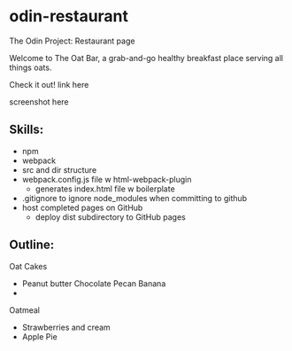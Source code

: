 # odin-restaurant
The Odin Project: Restaurant page

Welcome to The Oat Bar, a grab-and-go healthy breakfast place serving all things oats.

Check it out! link here

screenshot here

## Skills:
- npm
- webpack
- src and dir structure
- webpack.config.js file w html-webpack-plugin
    - generates index.html file w boilerplate
- .gitignore to ignore node_modules when committing to github
- host completed pages on GitHub
    - deploy dist subdirectory to GitHub pages


## Outline:

Oat Cakes
- Peanut butter Chocolate Pecan Banana
- 

Oatmeal
- Strawberries and cream
- Apple Pie